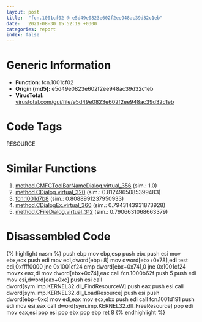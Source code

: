 ```yaml
---
layout: post
title:  "fcn.1001cf02 @ e5d49e0823e602f2ee948ac39d32c1eb"
date:   2021-08-30 15:52:19 +0300
categories: report
index: false
---
```


# Generic Information
- **Function:** fcn.1001cf02
- **Origin (md5):** e5d49e0823e602f2ee948ac39d32c1eb
- **VirusTotal:** [virustotal.com/gui/file/e5d49e0823e602f2ee948ac39d32c1eb][virustotal_ref]

# Code Tags
<span class="tag" id="RESOURCE">RESOURCE</span>


# Similar Functions

1. [method.CMFCToolBarNameDialog.virtual\_356][similar_1_ref] (sim.: 1.0)
2. [method.CDialog.virtual\_320][similar_2_ref] (sim.: 0.8124965085399483)
3. [fcn.1001d7b8][similar_3_ref] (sim.: 0.8088991237950933)
4. [method.CDialogEx.virtual\_360][similar_4_ref] (sim.: 0.7943143931873928)
5. [method.CFileDialog.virtual\_312][similar_5_ref] (sim.: 0.7906631068663379)


# Disassembled Code

{% highlight nasm %}
push ebp
mov ebp,esp
push ebx
push esi
mov ebx,ecx
push edi
mov edi,dword[ebp+8]
mov dword[ebx+0x78],edi
test edi,0xffff0000
jne 0x1001cf24
cmp dword[ebx+0x74],0
jne 0x1001cf24
movzx eax,di
mov dword[ebx+0x74],eax
call fcn.1000b62f
push 5
push edi
mov esi,dword[eax+0xc]
push esi
call dword[sym.imp.KERNEL32.dll_FindResourceW]
push eax
push esi
call dword[sym.imp.KERNEL32.dll_LoadResource]
push esi
push dword[ebp+0xc]
mov edi,eax
mov ecx,ebx
push edi
call fcn.1001d191
push edi
mov esi,eax
call dword[sym.imp.KERNEL32.dll_FreeResource]
pop edi
mov eax,esi
pop esi
pop ebx
pop ebp
ret 8
{% endhighlight %}


[similar_1_ref]: /report/method.CMFCToolBarNameDialog.virtual_356@e5d49e0823e602f2ee948ac39d32c1eb
[similar_2_ref]: /report/method.CDialog.virtual_320@a1c6b07868a0eea8f4ee5a872aa71909
[similar_3_ref]: /report/fcn.1001d7b8@481b545f5c18f2fce1caac67ddc419e8
[similar_4_ref]: /report/method.CDialogEx.virtual_360@9c2b894b84f59672d8be2e984066f76f
[similar_5_ref]: /report/method.CFileDialog.virtual_312@7b00dd8f2abf54a73bfb09681334ff78
[virustotal_ref]: https://www.virustotal.com/gui/file/e5d49e0823e602f2ee948ac39d32c1eb
